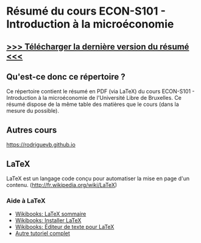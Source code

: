 # Résumé du cours ECON-S101 - Introduction à la microéconomie

## [>>> Télécharger la dernière version du résumé <<<](https://github.com/ULBstudents/ECON-S101-Introduction_a_la_microeconomie-Resume/raw/master/ECON-S101-Introduction_a_la_microeconomie-Resume.pdf)

## Qu'est-ce donc ce répertoire ?
Ce répertoire contient le résumé en PDF (via LaTeX) du cours ECON-S101 - Introduction à la microéconomie de l'Université Libre de Bruxelles. Ce résumé dispose de la même table des matières que le cours (dans la mesure du possible).

## Autres cours
https://rodriguevb.github.io

## LaTeX
LaTeX est un langage code conçu pour automatiser la mise en page d'un contenu. (http://fr.wikipedia.org/wiki/LaTeX)

### Aide à LaTeX
* [Wikibooks: LaTeX sommaire](http://fr.wikibooks.org/wiki/LaTeX)
* [Wikibooks: Installer LaTeX](http://fr.wikibooks.org/wiki/LaTeX/Installer_LaTeX)
* [Wikibooks: Éditeur de texte pour LaTeX](http://fr.wikibooks.org/wiki/LaTeX/Installer_LaTeX#Choisir_un_.C3.A9diteur_de_texte)
* [Autre tutoriel complet](http://www.ukonline.be/programmation/latex/tutoriel/index.php)
